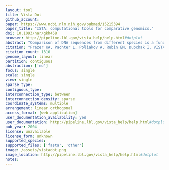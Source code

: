 ```yaml
---
layout: tool 
title: Vista Dot
github_account: 
paper: https://www.ncbi.nlm.nih.gov/pubmed/15215394
paper_title: "ISTA: computational tools for comparative genomics."
doi: 10.1093/nar/gkh458
browser: http://pipeline.lbl.gov/vista_help/help.html#dotplot
abstract: "Comparison of DNA sequences from different species is a fundamental method for identifying functional elements in genomes. Here, we describe the VISTA family of tools created to assist biologists in carrying out this task. Our first VISTA server at http://www-gsd.lbl.gov/vista/ was launched in the summer of 2000 and was designed to align long genomic sequences and visualize these alignments with associated functional annotations. Currently the VISTA site includes multiple comparative genomics tools and provides users with rich capabilities to browse pre-computed whole-genome alignments of large vertebrate genomes and other groups of organisms with VISTA Browser, to submit their own sequences of interest to several VISTA servers for various types of comparative analysis and to obtain detailed comparative analysis results for a set of cardiovascular genes. We illustrate capabilities of the VISTA site by the analysis of a 180 kb interval on human chromosome 5 that encodes for the kinesin family member 3A (KIF3A) protein."
citation: "Frazer KA, Pachter L, Poliakov A, Rubin EM, Dubchak I. VISTA: computational tools for comparative genomics. Nucleic Acids Res. academic.oup.com; 2004;32: W273–9."
citation_count: 1310
genome_layout: linear
partition: contiguous
abstraction: ['no']
focus: single
scale: single
view: single
sparse_type: 
contiguous_type: 
interconnection_type: between
interconnection_density: sparse
coordinate_systems: multiple
arrangement: linear orthogonal
access_format: [web application]
user_documentation_availability: yes
user_documentation: http://pipeline.lbl.gov/vista_help/help.html#dotplot
pub_year: 2004
license: unavailable
license_form: unknown
supported_species: 
supported_files: ['fasta', 'other']
image: /assets/vistadot.png
image_location: http://pipeline.lbl.gov/vista_help/help.html#dotplot
notes: 
---
```

